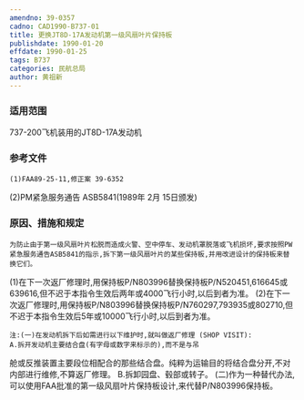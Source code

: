 ```yaml
---
amendno: 39-0357
cadno: CAD1990-B737-01
title: 更换JT8D-17A发动机第一级风扇叶片保持板
publishdate: 1990-01-20
effdate: 1990-01-25
tags: B737
categories: 民航总局
author: 黄祖新
---
```


### 适用范围 
737-200飞机装用的JT8D-17A发动机

<!--more-->
### 参考文件
    (1)FAA89-25-11,修正案 39-6352 
(2)PM紧急服务通告 ASB5841(1989年 2月 15日颁发) 

### 原因、措施和规定 
    为防止由于第一级风扇叶片松脱而造成火警、空中停车、发动机罩脱落或飞机损坏,要求按照PW紧急服务通告ASB5841的指示,拆下第一级风扇叶片的某些保持板,并用改进设计的保持板来替换它们。 
(1)在下一次返厂修理时,用保持板P/N803996替换保持板P/N520451,616645或639616,但不迟于本指令生效后两年或4000飞行小时,以后到者为准。 
(2)在下一次返厂修理时,用保持板P/N803996替换保持板P/N760297,793935或802710,但不迟于本指令生效后5年或10000飞行小时,以后到者为准。 

    注:(一)在发动机拆下后如需进行以下维护时,就叫做返厂修理 (SHOP VISIT): 
    A.拆开发动机主要结合盘(有字母或数字来标示的),而不是与吊
  
舱或反推装置主要段位相配合的那些结合盘。纯粹为运输目的将结合盘分开,不对内部进行维修,不算返厂修理。 
    B.拆卸园盘、毂部或转子。 
(二)作为一种替代办法,可以使用FAA批准的第一级风扇叶片保持板设计,来代替P/N803996保持板。
